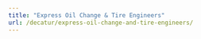 ```yaml
---
title: "Express Oil Change & Tire Engineers"
url: /decatur/express-oil-change-and-tire-engineers/
---
```

